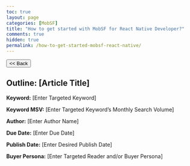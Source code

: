 ```yaml
---
toc: true
layout: page
categories: [MobSF]
title: "How to get started with MobSF for React Native Developer?"
comments: true
hidden: true
permalink: /how-to-get-started-mobsf-react-native/
---
```


<button class="back-button" onclick="window.history.back()"><< Back</button>

## Outline: [Article Title]

**Keyword:** [Enter Targeted Keyword]

**Keyword MSV:** [Enter Targeted Keyword’s Monthly Search Volume]

**Author:** [Enter Author Name]

**Due Date:** [Enter Due Date]

**Publish Date:** [Enter Desired Publish Date]

**Buyer Persona:** [Enter Targeted Reader and/or Buyer Persona]

<br>

